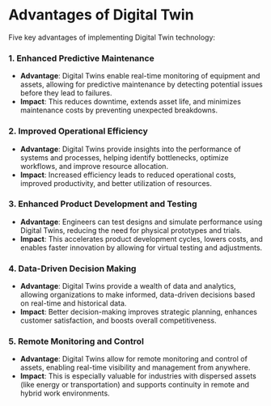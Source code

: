 #  Advantages of Digital Twin

Five key advantages of implementing Digital Twin technology:

### 1. **Enhanced Predictive Maintenance**
   - **Advantage**: Digital Twins enable real-time monitoring of equipment and assets, allowing for predictive maintenance by detecting potential issues before they lead to failures.
   - **Impact**: This reduces downtime, extends asset life, and minimizes maintenance costs by preventing unexpected breakdowns.

### 2. **Improved Operational Efficiency**
   - **Advantage**: Digital Twins provide insights into the performance of systems and processes, helping identify bottlenecks, optimize workflows, and improve resource allocation.
   - **Impact**: Increased efficiency leads to reduced operational costs, improved productivity, and better utilization of resources.

### 3. **Enhanced Product Development and Testing**
   - **Advantage**: Engineers can test designs and simulate performance using Digital Twins, reducing the need for physical prototypes and trials.
   - **Impact**: This accelerates product development cycles, lowers costs, and enables faster innovation by allowing for virtual testing and adjustments.

### 4. **Data-Driven Decision Making**
   - **Advantage**: Digital Twins provide a wealth of data and analytics, allowing organizations to make informed, data-driven decisions based on real-time and historical data.
   - **Impact**: Better decision-making improves strategic planning, enhances customer satisfaction, and boosts overall competitiveness.

### 5. **Remote Monitoring and Control**
   - **Advantage**: Digital Twins allow for remote monitoring and control of assets, enabling real-time visibility and management from anywhere.
   - **Impact**: This is especially valuable for industries with dispersed assets (like energy or transportation) and supports continuity in remote and hybrid work environments. 
